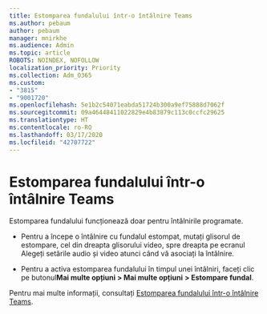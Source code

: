 ```yaml
---
title: Estomparea fundalului într-o întâlnire Teams
ms.author: pebaum
author: pebaum
manager: mnirkhe
ms.audience: Admin
ms.topic: article
ROBOTS: NOINDEX, NOFOLLOW
localization_priority: Priority
ms.collection: Adm_O365
ms.custom:
- "3815"
- "9001720"
ms.openlocfilehash: 5e1b2c54071eabda51724b300a9ef75888d7062f
ms.sourcegitcommit: 09a46448411022829e4b83879c113c0ccfc29625
ms.translationtype: HT
ms.contentlocale: ro-RO
ms.lasthandoff: 03/17/2020
ms.locfileid: "42707722"
---
```

# <a name="blur-your-background-in-a-teams-meeting"></a>Estomparea fundalului într-o întâlnire Teams

Estomparea fundalului funcționează doar pentru întâlnirile programate.

- Pentru a începe o întâlnire cu fundalul estompat, mutați glisorul de estompare, cel din dreapta glisorului video, spre dreapta pe ecranul Alegeți setările audio și video atunci când vă asociați la întâlnire.

- Pentru a activa estomparea fundalului în timpul unei întâlniri, faceți clic pe butonul**Mai multe opțiuni > Mai multe opțiuni** **> Estompare fundal**.

Pentru mai multe informații, consultați [Estomparea fundalului într-o întâlnire Teams](https://support.office.com/article/Blur-your-background-in-a-Teams-meeting-f77a2381-443a-499d-825e-509a140f4780).
